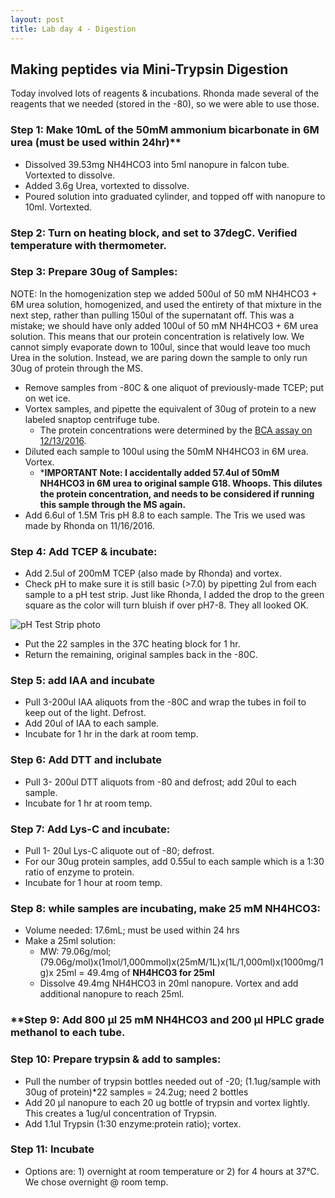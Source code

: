 ```yaml
---
layout: post
title: Lab day 4 - Digestion
---
```


## Making peptides via Mini-Trypsin Digestion 

Today involved lots of reagents & incubations. Rhonda made several of the reagents that we needed (stored in the -80), so we were able to use those.

### **Step 1: Make 10mL of the 50mM ammonium bicarbonate in 6M urea** (must be used within 24hr)**
 
 * Dissolved 39.53mg NH4HCO3 into 5ml nanopure in falcon tube. Vortexted to dissolve.
 * Added 3.6g Urea, vortexted to dissolve. 
 * Poured solution into graduated cylinder, and topped off with nanopure to 10ml. Vortexted.

### **Step 2: Turn on heating block, and set to 37degC. Verified temperature with thermometer.**

### **Step 3: Prepare 30ug of Samples:**  
  NOTE: In the homogenization step we added 500ul of 50 mM NH4HCO3 + 6M urea solution, homogenized, and used the entirety of that mixture in the next step, rather than pulling 150ul of the supernatant off. This was a mistake; we should have only added 100ul of 50 mM NH4HCO3 + 6M urea solution. This means that our protein concentration is relatively low. We cannot simply evaporate down to 100ul, since that would leave too much Urea in the solution. Instead, we are paring down the sample to only run 30ug of protein through the MS.  
  
 * Remove samples from -80C & one aliquot of previously-made TCEP; put on wet ice.  
 * Vortex samples, and pipette the equivalent of 30ug of protein to a new labeled snaptop centrifuge tube.  
    - The protein concentrations were determined by the [BCA assay on 12/13/2016](https://laurahspencer.github.io/LabNotebook/Proteo-Lab-Day-3/). 
 * Diluted each sample to 100ul using the 50mM NH4HCO3 in 6M urea. Vortex.  
     * ***IMPORTANT Note: I accidentally added 57.4ul of  50mM NH4HCO3 in 6M urea to original sample G18. Whoops. This dilutes the protein concentration, and needs to be considered if running this sample through the MS again.**
 * Add 6.6ul of 1.5M Tris pH 8.8 to each sample. The Tris we used was made by Rhonda on 11/16/2016.   
 
### **Step 4: Add TCEP & incubate:**

  * Add 2.5ul of 200mM TCEP (also made by Rhonda) and vortex.  
  * Check pH to make sure it is still basic (>7.0) by pipetting 2ul from each sample to a pH test strip. Just like Rhonda, I added the drop to the green square as the color will turn bluish if over pH7-8. They all looked OK.
  
  ![pH Test Strip photo](https://github.com/laurahspencer/LabNotebook/blob/master/images/2016-12-13_pH-for-Lysing.JPG?raw=true) 

  * Put the 22 samples in the 37C heating block for 1 hr.
  * Return the remaining, original samples back in the -80C.

### **Step 5: add IAA and incubate**

  * Pull 3-200ul IAA aliquots from the -80C and wrap the tubes in foil to keep out of the light. Defrost.
  * Add 20ul of IAA to each sample.
  * Incubate for 1 hr in the dark at room temp.

### **Step 6: Add DTT and inclubate**

  * Pull 3- 200ul DTT aliquots from -80 and defrost; add 20ul to each sample.
  * Incubate for 1 hr at room temp.

### **Step 7: Add Lys-C and incubate:**

  * Pull 1- 20ul Lys-C aliquote out of -80; defrost. 
  * For our 30ug protein samples, add 0.55ul to each sample which is a 1:30 ratio of enzyme to protein.
  * Incubate for 1 hour at room temp.

### **Step 8: while samples are incubating, make 25 mM NH4HCO3:**

  * Volume needed: 17.6mL; must be used within 24 hrs
  * Make a 25ml solution:  
    - MW: 79.06g/mol; (79.06g/mol)x(1mol/1,000mmol)x(25mM/1L)x(1L/1,000ml)x(1000mg/1g)x 25ml = 49.4mg of **NH4HCO3 for 25ml**  
    - Dissolve 49.4mg NH4HCO3 in 20ml nanopure. Vortex and add additional nanopure to reach 25ml.  
    
### **Step 9: Add 800 µl 25 mM NH4HCO3 and 200 µl HPLC grade methanol to each tube.

### **Step 10: Prepare trypsin & add to samples:**

  * Pull the number of trypsin bottles needed out of -20; (1.1ug/sample with 30ug of protein)*22 samples = 24.2ug; need 2 bottles
  * Add 20 µl nanopure to each 20 ug bottle of trypsin and vortex lightly. This creates a 1ug/ul concentration of Trypsin.
  * Add 1.1ul Trypsin (1:30 enzyme:protein ratio); vortex.

### **Step 11: Incubate**
  
  * Options are: 1) overnight at room temperature or 2) for 4 hours at 37°C. We chose overnight @ room temp.
